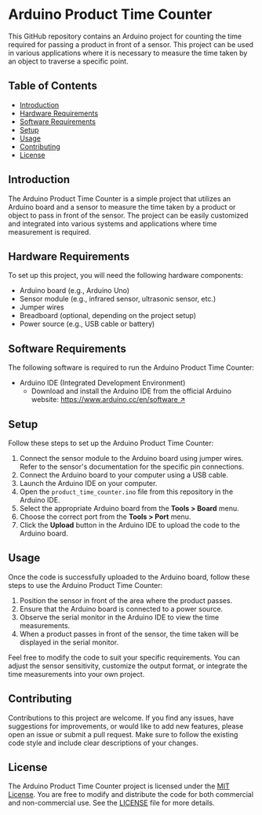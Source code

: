 # Arduino Product Time Counter

This GitHub repository contains an Arduino project for counting the time required for passing a product in front of a sensor. This project can be used in various applications where it is necessary to measure the time taken by an object to traverse a specific point.

## Table of Contents

- [Introduction](#introduction)
- [Hardware Requirements](#hardware-requirements)
- [Software Requirements](#software-requirements)
- [Setup](#setup)
- [Usage](#usage)
- [Contributing](#contributing)
- [License](#license)

## Introduction

The Arduino Product Time Counter is a simple project that utilizes an Arduino board and a sensor to measure the time taken by a product or object to pass in front of the sensor. The project can be easily customized and integrated into various systems and applications where time measurement is required.

## Hardware Requirements

To set up this project, you will need the following hardware components:

- Arduino board (e.g., Arduino Uno)
- Sensor module (e.g., infrared sensor, ultrasonic sensor, etc.)
- Jumper wires
- Breadboard (optional, depending on the project setup)
- Power source (e.g., USB cable or battery)

## Software Requirements

The following software is required to run the Arduino Product Time Counter:

- Arduino IDE (Integrated Development Environment)
  - Download and install the Arduino IDE from the official Arduino website: [https://www.arduino.cc/en/software ↗](https://www.arduino.cc/en/software)

## Setup

Follow these steps to set up the Arduino Product Time Counter:

1. Connect the sensor module to the Arduino board using jumper wires. Refer to the sensor's documentation for the specific pin connections.
1. Connect the Arduino board to your computer using a USB cable.
1. Launch the Arduino IDE on your computer.
1. Open the `product_time_counter.ino` file from this repository in the Arduino IDE.
1. Select the appropriate Arduino board from the **Tools > Board** menu.
1. Choose the correct port from the **Tools > Port** menu.
1. Click the **Upload** button in the Arduino IDE to upload the code to the Arduino board.

## Usage

Once the code is successfully uploaded to the Arduino board, follow these steps to use the Arduino Product Time Counter:

1. Position the sensor in front of the area where the product passes.
1. Ensure that the Arduino board is connected to a power source.
1. Observe the serial monitor in the Arduino IDE to view the time measurements.
1. When a product passes in front of the sensor, the time taken will be displayed in the serial monitor.

Feel free to modify the code to suit your specific requirements. You can adjust the sensor sensitivity, customize the output format, or integrate the time measurements into your own project.

## Contributing

Contributions to this project are welcome. If you find any issues, have suggestions for improvements, or would like to add new features, please open an issue or submit a pull request. Make sure to follow the existing code style and include clear descriptions of your changes.

## License

The Arduino Product Time Counter project is licensed under the [MIT License](LICENSE). You are free to modify and distribute the code for both commercial and non-commercial use. See the [LICENSE](LICENSE) file for more details.
